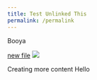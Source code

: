 ```yaml
---
title: Test Unlinked This
permalink: /permalink
---
```

Booya

[new file](/files/serverless.pdf)
![](/images/big%20frame.png)

Creating more content Hello